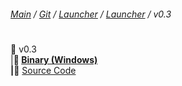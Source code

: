 ###### [Main](https://pikakid98.github.io) / [Git](https://git-pikakid98.github.io) / [Launcher](https://git-pikakid98.github.io/launcher) / [Launcher](https://git-pikakid98.github.io/launcher/launcher) / v0.3
<h1></h1>

📂 v0.3
\
|____📄 [Binary (Windows)](https://github.com/Git-Pikakid98/pikakid98-launcher/releases/download/v0.3/Pikakid98.Launcher.v0.3.exe)
\
|____📄 [Source Code](https://github.com/Git-Pikakid98/pikakid98-launcher/archive/refs/tags/v0.3.zip)
